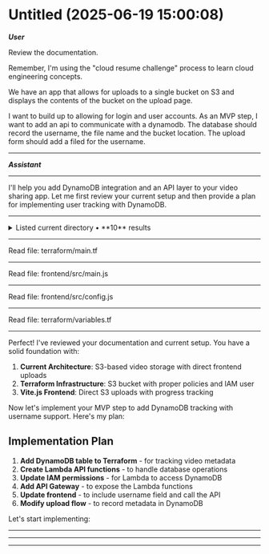 <!-- Generated by SpecStory -->

# Untitled (2025-06-19 15:00:08)

_**User**_

Review the documentation.

Remember, I'm using the "cloud resume challenge" process to learn cloud engineering concepts.

We have an app that allows for uploads to a single bucket on S3 and displays the contents of the bucket on the upload page.

I want to build up to allowing for login and user accounts. As an MVP step, I want to add an api to communicate with a dynamodb. The database should record the username, the file name and the bucket location.  The upload form should add a filed for the username.  

---

_**Assistant**_



---

I'll help you add DynamoDB integration and an API layer to your video sharing app. Let me first review your current setup and then provide a plan for implementing user tracking with DynamoDB.

---

<details>
            <summary>Listed current directory • **10** results</summary>
        
| Name |
|-------|
| 📁 `.git` |
| 📁 `terraform` |
| 📁 `frontend` |
| 📁 `scripts` |
| 📄 `DEPLOYMENT.md` |
| 📄 `package-lock.json` |
| 📄 `.gitignore` |
| 📄 `Easy Video Sharing - Cloud Engineering.md` |
| 📁 `.specstory` |
| 📄 `.cursorindexingignore` |

</details>

---

Read file: terraform/main.tf

---

Read file: frontend/src/main.js

---

Read file: frontend/src/config.js

---

Read file: terraform/variables.tf

---

Perfect! I've reviewed your documentation and current setup. You have a solid foundation with:

1. **Current Architecture**: S3-based video storage with direct frontend uploads
2. **Terraform Infrastructure**: S3 bucket with proper policies and IAM user
3. **Vite.js Frontend**: Direct S3 uploads with progress tracking

Now let's implement your MVP step to add DynamoDB tracking with username support. Here's my plan:

## Implementation Plan

1. **Add DynamoDB table to Terraform** - for tracking video metadata
2. **Create Lambda API functions** - to handle database operations  
3. **Update IAM permissions** - for Lambda to access DynamoDB
4. **Add API Gateway** - to expose the Lambda functions
5. **Update frontend** - to include username field and call the API
6. **Modify upload flow** - to record metadata in DynamoDB

Let's start implementing:

---



---



---

